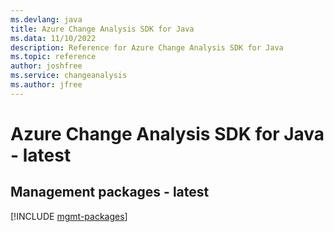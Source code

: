 ```yaml
---
ms.devlang: java
title: Azure Change Analysis SDK for Java
ms.data: 11/10/2022
description: Reference for Azure Change Analysis SDK for Java
ms.topic: reference
author: joshfree
ms.service: changeanalysis
ms.author: jfree
---
```

# Azure Change Analysis SDK for Java - latest

## Management packages - latest
[!INCLUDE [mgmt-packages](change-analysis-mgmt-index.md)]